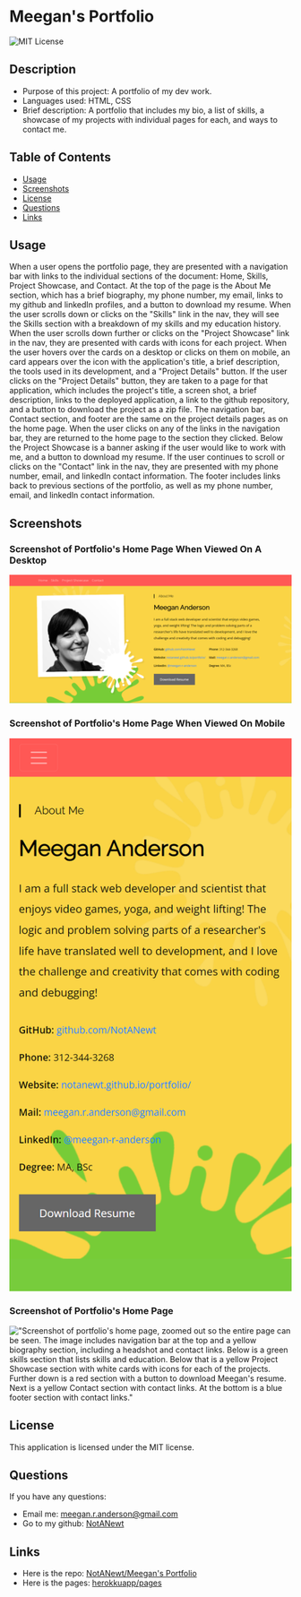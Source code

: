 # Meegan's Portfolio

![MIT License](https://img.shields.io/badge/license-MIT-green)

## Description

- Purpose of this project: A portfolio of my dev work.
- Languages used: HTML, CSS
- Brief description: A portfolio that includes my bio, a list of skills, a showcase of my projects with individual pages for each, and ways to contact me.

## Table of Contents

- [Usage](#usage)
- [Screenshots](#screenshots)
- [License](#license)
- [Questions](#questions)
- [Links](#links)

## Usage

When a user opens the portfolio page, they are presented with a navigation bar with links to the individual sections of the document: Home, Skills, Project Showcase, and Contact. At the top of the page is the About Me section, which has a brief biography, my phone number, my email, links to my github and linkedIn profiles, and a button to download my resume. When the user scrolls down or clicks on the "Skills" link in the nav, they will see the Skills section with a breakdown of my skills and my education history. When the user scrolls down further or clicks on the "Project Showcase" link in the nav, they are presented with cards with icons for each project. When the user hovers over the cards on a desktop or clicks on them on mobile, an card appears over the icon with the application's title, a brief description, the tools used in its development, and a "Project Details" button. If the user clicks on the "Project Details" button, they are taken to a page for that application, which includes the project's title, a screen shot, a brief description, links to the deployed application, a link to the github repository, and a button to download the project as a zip file. The navigation bar, Contact section, and footer are the same on the project details pages as on the home page. When the user clicks on any of the links in the navigation bar, they are returned to the home page to the section they clicked. Below the Project Showcase is a banner asking if the user would like to work with me, and a button to download my resume. If the user continues to scroll or clicks on the "Contact" link in the nav, they are presented with my phone number, email, and linkedIn contact information. The footer includes links back to previous sections of the portfolio, as well as my phone number, email, and linkedIn contact information.

## Screenshots

### Screenshot of Portfolio's Home Page When Viewed On A Desktop

!["Screenshot of portfolio's home page when viewed on a desktop, including a red navigation bar at the top and a yellow biography section, including a headshot and contact links."](./src/assets/img/portfolio_v3_desktop_ss.PNG)

### Screenshot of Portfolio's Home Page When Viewed On Mobile

!["Screenshot of portfolio's home page when viewed on mobile, including a red navigation bar at the top and a yellow biography section, including a headshot and contact links."](./src/assets/img/portfolio_v3_mobile_ss.png)

### Screenshot of Portfolio's Home Page

!["Screenshot of portfolio's home page, zoomed out so the entire page can be seen. The image includes navigation bar at the top and a yellow biography section, including a headshot and contact links. Below is a green skills section that lists skills and education. Below that is a yellow Project Showcase section with white cards with icons for each of the projects. Further down is a red section with a button to download Meegan's resume. Next is a yellow Contact section with contact links. At the bottom is a blue footer section with contact links."](./src/assets/img/portfolio_v3_desktop_large_ss.png)

## License

This application is licensed under the MIT license.

## Questions

If you have any questions:

- Email me: [meegan.r.anderson@gmail.com](mailto:meegan.r.anderson@gmail.com)
- Go to my github: [NotANewt](https://github.com/NotANewt)

## Links

- Here is the repo: [NotANewt/Meegan's Portfolio](https://github.com/NotANewt/portfolio)
- Here is the pages: [herokkuapp/pages](https://meegan-react-portfolio.herokuapp.com/)
